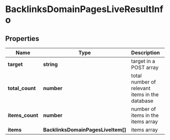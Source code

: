 # BacklinksDomainPagesLiveResultInfo

## Properties

| Name | Type | Description | Notes |
|------------ | ------------- | ------------- | -------------|
**target** | **string** | target in a POST array |[optional]|
**total_count** | **number** | total number of relevant items in the database |[optional]|
**items_count** | **number** | number of items in the items array |[optional]|
**items** | **BacklinksDomainPagesLiveItem[]** | items array |[optional]|